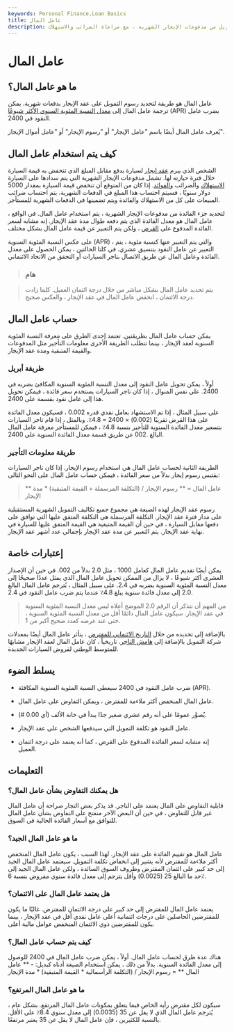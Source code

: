 ```yaml
---
keywords: Personal Finance,Loan Basics
title: عامل المال
description: عامل النقود هو طريقة لتحديد جزء رسوم التمويل من مدفوعات الإيجار الشهرية ، مع مراعاة الضرائب والاستهلاك.
---
```


# عامل المال
## ما هو عامل المال؟

عامل المال هو طريقة لتحديد رسوم التمويل على عقد الإيجار بدفعات شهرية. يمكن ترجمة عامل المال إلى [معدل النسبة المئوية السنوي الأكثر شيوعًا](/apr) (APR) بضرب عامل النقود في 2400.

يُعرف عامل المال أيضًا باسم "عامل الإيجار" أو "رسوم الإيجار" أو "عامل أموال الإيجار".

## كيف يتم استخدام عامل المال

الشخص الذي يبرم [عقد إيجار](/lease) لسيارة يدفع مقابل المبلغ الذي تنخفض به قيمة السيارة خلال فترة حيازته لها. تشمل مدفوعات الإيجار الشهرية التي يتم سدادها على السيارة [الاستهلاك](/depreciation) والضرائب [والفوائد](/interest). إذا كان من المتوقع أن تنخفض قيمة السيارة بمقدار 5000 دولار سنويًا ، فسيتم احتساب هذا المبلغ في الدفعات الشهرية. يتم احتساب ضرائب المبيعات على كل من الاستهلاك والفائدة ويتم تضمينها في الدفعات الشهرية للمستأجر.

لتحديد جزء الفائدة من مدفوعات الإيجار الشهرية ، يتم استخدام عامل المال. في الواقع ، عامل المال هو معدل الفائدة الذي يتم دفعه طوال مدة عقد الإيجار. إنه مشابه لسعر الفائدة المدفوع على [القرض](/loan) ، ولكن يتم التعبير عن قيمة عامل المال بشكل مختلف.

على عكس النسبة المئوية السنوية (APR) ، والتي يتم التعبير عنها كنسبة مئوية ، يتم التعبير عن عامل النقود بتنسيق عشري. في كلتا الحالتين ، يمكن الحصول على معدل الفائدة وعامل المال عن طريق الاتصال بتاجر السيارات أو التحقق من الاتحاد الائتماني.

> ### هام

> يتم تحديد عامل المال بشكل مباشر من خلال درجة ائتمان العميل. كلما زادت درجة الائتمان ، انخفض عامل المال في عقد الإيجار ، والعكس صحيح.

>

## حساب عامل المال

يمكن حساب عامل المال بطريقتين. تعتمد إحدى الطرق على معرفة النسبة المئوية السنوية لعقد الإيجار ، بينما تتطلب الطريقة الأخرى معلومات التأجير مثل المدفوعات والقيمة المتبقية ومدة عقد الإيجار.

### طريقة أبريل

أولاً ، يمكن تحويل عامل النقود إلى معدل النسبة المئوية السنوية المكافئ بضربه في 2400. على نفس المنوال ، إذا كان تاجر السيارات يستخدم سعر فائدة ، فيمكن تحويل هذا إلى عامل نقود بقسمة على 2400.

على سبيل المثال ، إذا تم الاستشهاد بعامل نقدي قدره 0.002 ، فسيكون معدل الفائدة على هذا القرض تقريبًا (0.002) × 2400 = 4.8٪. وبالمثل ، إذا قام تاجر السيارات بتسعير معدل الفائدة السنوية للتأجير بنسبة 4.8٪ ، فيمكن للمستأجر معرفة عامل المال البالغ .002 عن طريق قسمة معدل الفائدة السنوية على 2400.

### طريقة معلومات التأجير

الطريقة الثانية لحساب عامل المال هي استخدام رسوم الإيجار. إذا كان تاجر السيارات يقتبس رسوم إيجار بدلاً من سعر الفائدة ، فيمكن حساب عامل المال على النحو التالي:

>

> ** عامل المال = ** رسوم الإيجار / (التكلفة المرسملة + القيمة المتبقية) * مدة الإيجار

>

>

>

>

رسوم عقد الإيجار لهذه الصيغة هي مجموع جميع تكاليف التمويل الشهرية المستقبلية على مدار فترة عقد الإيجار. التكلفة المرسملة هي التكلفة المتفق عليها التي توافق على دفعها مقابل السيارة ، في حين أن القيمة المتبقية هي القيمة المتفق عليها للسيارة في نهاية عقد الإيجار. يتم التعبير عن مدة عقد الإيجار بإجمالي عدد أشهر عقد الإيجار.

## إعتبارات خاصة

يمكن أيضًا تقديم عامل المال كعامل 1000 ، مثل 2.0 بدلاً من 002. في حين أن الإصدار العشري أكثر شيوعًا ، لا يزال من الممكن تحويل عامل المال الذي يمثل عددًا صحيحًا إلى معدل النسبة المئوية السنوية بضربه في 2.4. على سبيل المثال ، يُترجم عامل المال البالغ 2.0 إلى معدل فائدة سنوية يبلغ 4.8٪ عندما يتم ضرب عامل النقود في 2.4.

> من المهم أن نتذكر أن الرقم 2.0 الموضح أعلاه ليس معدل النسبة المئوية السنوية في عقد الإيجار. سيكون عامل المال دائمًا أقل من معدل النسبة المئوية السنوية ، حتى عند عرضه كعدد صحيح أكبر من 1.

>

بالإضافة إلى تحديده من خلال [التاريخ الائتماني للمقترض](/credit-history) ، يتأثر عامل المال أيضًا بمعدلات شركة التمويل بالإضافة إلى [هامش التاجر](/markup). تاريخياً ، كان عامل المال لعقد الإيجار مشابهًا للمتوسط الوطني لقروض السيارات الجديدة.

## يسلط الضوء

- ضرب عامل النقود في 2400 سيعطي النسبة المئوية السنوية المكافئة (APR).

- عامل المال المنخفض أكثر ملاءمة للمقترض ، ويمكن التفاوض على عامل المال.

- يُصوَّر عمومًا على أنه رقم عشري صغير جدًا يبدأ في خانة الألف (أي 0.00 #).

- عامل النقود هو تكلفة التمويل التي سيدفعها الشخص على عقد الإيجار.

- إنه مشابه لسعر الفائدة المدفوع على القرض ، كما أنه يعتمد على درجة ائتمان العميل.

## التعليمات

### هل يمكنك التفاوض بشأن عامل المال؟

قابلية التفاوض على المال يعتمد على التاجر. قد يذكر بعض التجار صراحة أن عامل المال غير قابل للتفاوض ، في حين أن البعض الآخر منفتح على التفاوض بشأن عامل المال للتوافق مع أسعار الفائدة الحالية في السوق.

### ما هو عامل المال الجيد؟

عامل المال هو تقييم الفائدة على عقد الإيجار. لهذا السبب ، يكون عامل المال المنخفض أكثر ملاءمة للمقترض لأنه يشير إلى انخفاض تكلفة التمويل. سيعتمد عامل المال الجيد إلى حد كبير على ائتمان المقترض وظروف السوق السائدة ، ولكن عامل المال الجيد إلى حد ما البالغ 25 (0.0025) وأقل يترجم إلى معدل فائدة سنوي مفروض بنسبة 6٪.

### هل يعتمد عامل المال على الائتمان؟

يعتمد عامل المال للمقترض إلى حد كبير على درجة الائتمان للمقترض. غالبًا ما يكون للمقترضين الحاصلين على درجات ائتمانية أعلى عامل نقدي أقل في عقد الإيجار ، بينما يكون للمقترضين ذوي الائتمان المنخفض عوامل مالية أعلى.

### كيف يتم حساب عامل المال؟

هناك عدة طرق لحساب عامل المال. أولاً ، يمكن ضرب عامل المال في 2400 للوصول إلى معدل الفائدة السنوية. بدلاً من ذلك ، يمكن استخدام الصيغة أدناه كبديل: - ** عامل المال ** = رسوم الإيجار / (التكلفة الرأسمالية * القيمة المتبقية) * مدة الإيجار

### ما هو عامل المال المرتفع؟

سيكون لكل مقترض رأيه الخاص فيما يتعلق بمكونات عامل المال المرتفع. بشكل عام ، يُترجم عامل المال الذي لا يقل عن 35 (0.0035) إلى معدل سنوي 8.4٪ على الأقل. بالنسبة للكثيرين ، فإن عامل المال لا يقل عن 35 يعتبر مرتفعًا.

